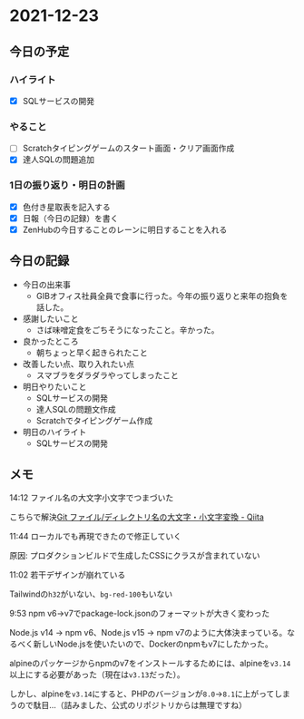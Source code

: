 # 2021-12-23

## 今日の予定

### ハイライト

- [x] SQLサービスの開発

### やること

- [ ] Scratchタイピングゲームのスタート画面・クリア画面作成
- [x] 達人SQLの問題追加

### 1日の振り返り・明日の計画

- [x] 色付き星取表を記入する
- [x] 日報（今日の記録）を書く
- [x] ZenHubの今日することのレーンに明日することを入れる

## 今日の記録

- 今日の出来事
  - GIBオフィス社員全員で食事に行った。今年の振り返りと来年の抱負を話した。
- 感謝したいこと
  - さば味噌定食をごちそうになったこと。辛かった。
- 良かったところ
  - 朝ちょっと早く起きられたこと
- 改善したい点、取り入れたい点
  - スマブラをダラダラやってしまったこと
- 明日やりたいこと
  - SQLサービスの開発
  - 達人SQLの問題文作成
  - Scratchでタイピングゲーム作成
- 明日のハイライト
  - SQLサービスの開発

## メモ

14:12 ファイル名の大文字小文字でつまづいた

こちらで解決[Git ファイル/ディレクトリ名の大文字・小文字変換 - Qiita](https://qiita.com/shoheiyokoyama/items/0fd9f688a269bbdc9da3)

11:44 ローカルでも再現できたので修正していく

原因: プロダクションビルドで生成したCSSにクラスが含まれていない

11:02 若干デザインが崩れている

Tailwindの`h32`がいない、`bg-red-100`もいない

9:53 npm v6→v7でpackage-lock.jsonのフォーマットが大きく変わった

Node.js v14 → npm v6、Node.js v15 → npm v7のように大体決まっている。なるべく新しいNode.jsを使いたいので、Dockerのnpmもv7にしたかった。

alpineのパッケージからnpmのv7をインストールするためには、alpineを`v3.14`以上にする必要があった（現在は`v3.13`だった）。

しかし、alpineを`v3.14`にすると、PHPのバージョンが`8.0`→`8.1`に上がってしまうので駄目...（詰みました、公式のリポジトリからは無理ですね）